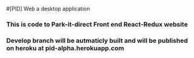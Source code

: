 #[PID] Web a desktop application
### This is code to Park-it-direct Front end React-Redux website

### Develop branch will be autmaticly built and will be published on heroku at pid-alpha.herokuapp.com
